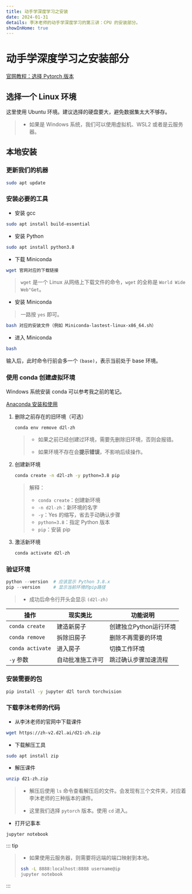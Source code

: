 ```yaml
---
title: 动手学深度学习之安装
date: 2024-01-31
details: 李沐老师的动手学深度学习的第三讲：CPU 的安装部分。
showInHome: true
---
```


# 动手学深度学习之安装部分

[官网教程：选择 Pytorch 版本](https://zh.d2l.ai/chapter_installation/index.html)

## 选择一个 Linux 环境

这里使用 Ubuntu 环境。建议选择的硬盘要大，避免数据集太大不够存。

> - 如果是 Windows 系统，我们可以使用虚拟机、WSL2 或者是云服务器。

## 本地安装

### 更新我们的机器

```bash
sudo apt update
```

### 安装必要的工具

- 安装 gcc

```bash
sudo apt install build-essential
```

- 安装 Python

```bash
sudo apt install python3.8
```

- 下载 Miniconda

```bash
wget 官网对应的下载链接
```

> `wget` 是一个 Linux 从网络上下载文件的命令，`wget` 的全称是 `World Wide Web"Get`。

- 安装 Miniconda

> 一路按 `yes` 即可。

```bash
bash 对应的安装文件（例如 Miniconda-lastest-linux-x86_64.sh）
```

- 进入 Miniconda

```bash
bash
```

输入后，此时命令行前会多一个 `(base)`，表示当前处于 base 环境。

### 使用 conda 创建虚拟环境

Windows 系统安装 conda 可以参考我之前的笔记。

[Anaconda 安装和使用](../编程学习/关于%20Anaconda%20安装和使用及调用%20YOLOv10%20模型实现物品目标检测.md)

1. 删除之前存在的旧环境（可选）

   ```bash
   conda env remove d2l-zh
   ```

   > - 如果之前已经创建过环境，需要先删除旧环境，否则会报错。
   >
   > - 如果环境不存在会**提示错误**，不影响后续操作。

2. 创建新环境

   ```bash
   conda create -n d2l-zh -y python=3.8 pip
   ```

   > 解释：
   > - `conda create`：创建新环境
   > - `-n d2l-zh`：新环境的名字
   > - `-y`：Yes 的缩写，省去手动确认步骤
   > - `python=3.8`：指定 Python 版本
   > - `pip`：安装 pip

3. 激活新环境

   ```bash
   conda activate d2l-zh
   ```

### 验证环境

``` python
python --version  # 应该显示 Python 3.8.x
pip --version     # 显示当前环境的pip路径
```

   > - 成功后命令行开头会显示 `(d2l-zh)`

| 操作          | 现实类比                 | 功能说明                  |
|---------------|--------------------------|-------------------------|
| `conda create`| 建造新房子               | 创建独立Python运行环境    |
| `conda remove`| 拆除旧房子               | 删除不再需要的环境        |
| `conda activate` | 进入房子           | 切换工作环境              |
| `-y` 参数     | 自动批准施工许可         | 跳过确认步骤加速流程       |

### 安装需要的包

```bash
pip install -y jupyter d2l torch torchvision
```

### 下载李沐老师的代码

- 从李沐老师的官网中下载课件

```bash
wget https://zh-v2.d2l.ai/d21-zh.zip
```

- 下载解压工具

```bash
sudo apt install zip
```

- 解压课件

``` bash
unzip d21-zh.zip
```

> - 解压后使用 `ls` 命令查看解压后的文件。会发现有三个文件夹，对应着李沐老师的三种版本的课件。
>
> - 这里我们选择 `pytorch` 版本。使用 `cd` 进入。

- 打开记事本

``` bash
jupyter notebook
```

::: tip

> - 如果使用云服务器，则需要将远端的端口映射到本地。
>
> ``` bash
> ssh -L 8888:localhost:8888 username@ip
> jupyter notebook
> ```

:::

